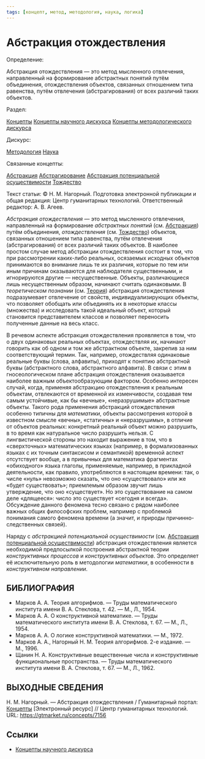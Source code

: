 ```yaml
---
tags: [концепт, метод, методология, наука, логика]
---
```

# Абстракция отождествления

Определение:

Абстракция отождествления — это метод мысленного отвлечения, направленный на формирование абстрактных понятий путём объединения, отождествления объектов, связанных отношением типа равенства, путём отвлечения (абстрагирования) от всех различий таких объектов.

Раздел:

[Концепты](https://gtmarket.ru/concepts/)  [Концепты научного дискурса](https://gtmarket.ru/concepts/scientific-concepts) [Концепты методологического дискурса](https://gtmarket.ru/concepts/methodological-concepts)

Дискурс:

[Методология](https://gtmarket.ru/concepts/6870) [Наука](https://gtmarket.ru/concepts/6860)

Связанные концепты:

[Абстракция](https://gtmarket.ru/concepts/7008) [Абстрагирование](https://gtmarket.ru/concepts/7009) [Абстракция потенциальной осуществимости](https://gtmarket.ru/concepts/7157) [Тождество](https://gtmarket.ru/concepts/6900)

Текст статьи: © Η. Μ. Нагорный. Подготовка электронной публикации и общая редакция: Центр гуманитарных технологий. Ответственный редактор: А. В. Агеев.

_Абстракция отождествления_ — это метод мысленного отвлечения, направленный на формирование _абстрактных понятий_ (см. [Абстракция](https://gtmarket.ru/concepts/7008)) путём объединения, _отождествления_ (см. [Тождество](https://gtmarket.ru/concepts/6900)) объектов, связанных отношением типа равенства, путём отвлечения (абстрагирования) от всех различий таких объектов. В наиболее простом случае метод абстракции отождествления состоит в том, что при рассмотрении каких-либо реальных, осязаемых исходных объектов принимаются во внимание лишь те их различия, которые по тем или иным причинам оказываются для наблюдателя существенными, и игнорируются другие — несущественные. Объекты, различающиеся лишь несущественным образом, начинают считать одинаковыми. В _теоретическом познании_ (см. [Теория](https://gtmarket.ru/concepts/6945)) абстракция отождествления подразумевает отвлечение от свойств, индивидуализирующих объекты, что позволяет обобщать или объединять их в некоторые классы (множества) и исследовать такой идеальный объект, который становится представителем классов и позволяет переносить полученные данные на весь класс.

В речевом аспекте абстракция отождествления проявляется в том, что о двух одинаковых реальных объектах, отождествляя их, начинают говорить как об одном и том же абстрактном объекте, закрепив за ним соответствующий термин. Так, например, отождествляя одинаковые реальные буквы (слова, алфавиты), приходят к понятию абстрактной буквы (абстрактного слова, абстрактного алфавита). В связи с этим в гносеологическом плане абстракция отождествления оказывается наиболее важным объектообразующим фактором. Особенно интересен случай, когда, применяя абстракцию отождествления к реальным объектам, отвлекаются от временной их изменчивости, создавая тем самым устойчивые, как бы «вечные», «неразрушимые» абстрактные объекты. Такого рода применения абстракций отождествления особенно типичны для _математики_, объекты рассмотрения которой в известном смысле «вечны», «статичны» и «неразрушимы», в отличие от объектов реальных: конкретный реальный объект можно разрушить, в то время как натуральное число разрушить нельзя. С лингвистической стороны это находит выражение в том, что в «сверхточных» математических языках (например, в формализованных языках с их точным синтаксисом и семантикой) временной аспект отсутствует вообще, а в привычных для математика фрагментах «обиходного» языка глаголы, применяемые, например, в прикладной деятельности, как правило, употребляются в настоящем времени: так, о числе «нуль» невозможно сказать, что оно «существовало» или же «будет существовать»; приемлемым образом звучит лишь утверждение, что оно «существует». Но это существование на самом деле «длящееся»: число это существует «сегодня и всегда». Обсуждение данного феномена тесно связано с рядом наиболее важных общих философских проблем, например с проблемой понимания самого феномена времени (а значит, и природы причинно-следственных связей).

Наряду с _абстракцией потенциальной осуществимости_ (см. [Абстракция потенциальной осуществимости](https://gtmarket.ru/concepts/7157)) абстракция отождествления является необходимой предпосылкой построения абстрактной теории _конструктивных процессов_ и _конструктивных объектов_. Это определяет её исключительную роль в методологии _математики_, в особенности в _конструктивном направлении_.

## БИБЛИОГРАФИЯ

- Марков А. А. Теория алгорифмов. — Труды математического института имени В. А. Стеклова, т. 42. — М., Л., 1954.
- Марков А. А. О конструктивной математике. — Труды математического института имени В. А. Стеклова, т. 67. — М., Л., 1954.
- Марков А. А. О логике конструктивной математики. — М., 1972.
- Марков А. А., Нагорный Н. М. Теория алгорифмов. 2-е издание. — М., 1996.
- Щанин Н. А. Конструктивные вещественные числа и конструктивные функциональные пространства. — Труды математического института имени В. А. Стеклова, т. 67. — М., Л., 1962.

## ВЫХОДНЫЕ СВЕДЕНИЯ

Η. Μ. Нагорный. — Абстракция отождествления / Гуманитарный портал: [Концепты](https://gtmarket.ru/concepts/) [Электронный ресурс] // Центр гуманитарных технологий. URL: <https://gtmarket.ru/concepts/7156>

## Ссылки

- [Концепты научного дискурса](Концепты%20научного%20дискурса.md)
